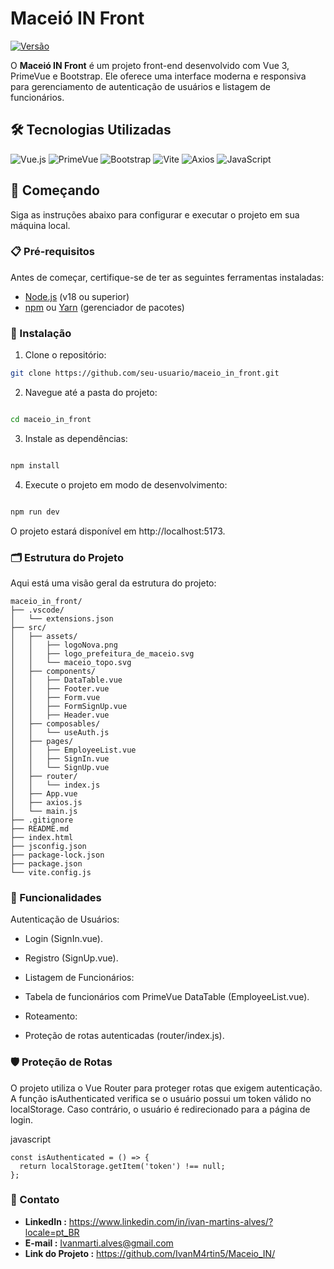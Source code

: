 # Maceió IN Front

[![Versão](https://img.shields.io/badge/version-0.0.0-green.svg)](https://github.com/seu-usuario/maceio_in_front)

O **Maceió IN Front** é um projeto front-end desenvolvido com Vue 3, PrimeVue e Bootstrap. Ele oferece uma interface moderna e responsiva para gerenciamento de autenticação de usuários e listagem de funcionários.

## 🛠️ Tecnologias Utilizadas

<div align="left">
  <img src="https://img.shields.io/badge/Vue.js-35495E?style=for-the-badge&logo=vuedotjs&logoColor=4FC08D" alt="Vue.js" />
  <img src="https://img.shields.io/badge/PrimeVue-1976D2?style=for-the-badge&logo=vue.js&logoColor=white" alt="PrimeVue" />
  <img src="https://img.shields.io/badge/Bootstrap-563D7C?style=for-the-badge&logo=bootstrap&logoColor=white" alt="Bootstrap" />
  <img src="https://img.shields.io/badge/Vite-B73BFE?style=for-the-badge&logo=vite&logoColor=FFD62E" alt="Vite" />
  <img src="https://img.shields.io/badge/Axios-5A29E4?style=for-the-badge&logo=axios&logoColor=white" alt="Axios" />
  <img src="https://img.shields.io/badge/JavaScript-F7DF1E?style=for-the-badge&logo=javascript&logoColor=black" alt="JavaScript" />
</div>

## 🚀 Começando

Siga as instruções abaixo para configurar e executar o projeto em sua máquina local.

### 📋 Pré-requisitos

Antes de começar, certifique-se de ter as seguintes ferramentas instaladas:

- [Node.js](https://nodejs.org/) (v18 ou superior)
- [npm](https://www.npmjs.com/) ou [Yarn](https://yarnpkg.com/) (gerenciador de pacotes)

### 🔧 Instalação

1. Clone o repositório:

```bash
git clone https://github.com/seu-usuario/maceio_in_front.git
```
2. Navegue até a pasta do projeto:

````bash

cd maceio_in_front
````
3. Instale as dependências:

```bash

npm install
```
4. Execute o projeto em modo de desenvolvimento:

```bash

npm run dev
```
O projeto estará disponível em http://localhost:5173.

### 🗂️ Estrutura do Projeto
Aqui está uma visão geral da estrutura do projeto:

```Copy
maceio_in_front/
├── .vscode/
│   └── extensions.json
├── src/
│   ├── assets/
│   │   ├── logoNova.png
│   │   ├── logo_prefeitura_de_maceio.svg
│   │   └── maceio_topo.svg
│   ├── components/
│   │   ├── DataTable.vue
│   │   ├── Footer.vue
│   │   ├── Form.vue
│   │   ├── FormSignUp.vue
│   │   ├── Header.vue
│   ├── composables/
│   │   └── useAuth.js
│   ├── pages/
│   │   ├── EmployeeList.vue
│   │   ├── SignIn.vue
│   │   └── SignUp.vue
│   ├── router/
│   │   └── index.js
│   ├── App.vue
│   ├── axios.js
│   └── main.js
├── .gitignore
├── README.md
├── index.html
├── jsconfig.json
├── package-lock.json
├── package.json
└── vite.config.js
```
### 🧩 Funcionalidades

Autenticação de Usuários:

- Login (SignIn.vue).

- Registro (SignUp.vue).

- Listagem de Funcionários:

- Tabela de funcionários com PrimeVue DataTable (EmployeeList.vue).

- Roteamento:

- Proteção de rotas autenticadas (router/index.js).

### 🛡️ Proteção de Rotas
O projeto utiliza o Vue Router para proteger rotas que exigem autenticação. A função isAuthenticated verifica se o usuário possui um token válido no localStorage. Caso contrário, o usuário é redirecionado para a página de login.

javascript
```Copy
const isAuthenticated = () => {
  return localStorage.getItem('token') !== null;
};
```



### 📧 Contato
- **LinkedIn :** https://www.linkedin.com/in/ivan-martins-alves/?locale=pt_BR
- **E-mail :** Ivanmarti.alves@gmail.com
- **Link do Projeto :** https://github.com/IvanM4rtin5/Maceio_IN/
